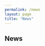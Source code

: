 ```yaml
---
permalink: /news
layout: page
title: "News"
---
```



## News
<br/>

<figure data-behold-id="tSL96p4HaxD2zj1of56E"></figure>
<script src="https://w.behold.so/widget.js" type="module"></script>
